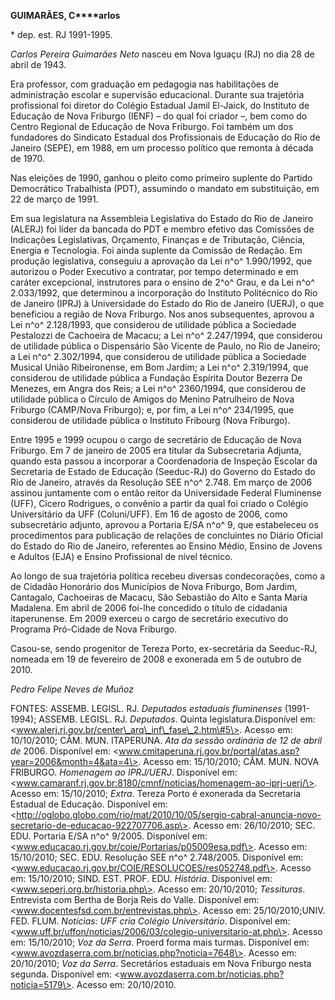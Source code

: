 **GUIMARÃES, C****arlos**

\* dep. est. RJ 1991-1995.

*Carlos Pereira Guimarães Neto* nasceu em Nova Iguaçu (RJ) no dia 28 de
abril de 1943.

Era professor, com graduação em pedagogia nas habilitações de
administração escolar e supervisão educacional. Durante sua trajetória
profissional foi diretor do Colégio Estadual Jamil El-Jaick, do
Instituto de Educação de Nova Friburgo (IENF) – do qual foi criador –,
bem como do Centro Regional de Educação de Nova Friburgo. Foi também um
dos fundadores do Sindicato Estadual dos Profissionais de Educação do
Rio de Janeiro (SEPE), em 1988, em um processo político que remonta à
década de 1970.

Nas eleições de 1990, ganhou o pleito como primeiro suplente do Partido
Democrático Trabalhista (PDT), assumindo o mandato em substituição, em
22 de março de 1991.

Em sua legislatura na Assembleia Legislativa do Estado do Rio de Janeiro
(ALERJ) foi líder da bancada do PDT e membro efetivo das Comissões de
Indicações Legislativas, Orçamento, Finanças e de Tributação, Ciência,
Energia e Tecnologia. Foi ainda suplente da Comissão de Redação. Em
produção legislativa, conseguiu a aprovação da Lei n^o^ 1.990/1992, que
autorizou o Poder Executivo a contratar, por tempo determinado e em
caráter excepcional, instrutores para o ensino de 2^o^ Grau, e da Lei
n^o^ 2.033/1992, que determinou a incorporação do Instituto Politécnico
do Rio de Janeiro (IPRJ) à Universidade do Estado do Rio de Janeiro
(UERJ), o que beneficiou a região de Nova Friburgo. Nos anos
subsequentes, aprovou a Lei n^o^ 2.128/1993, que considerou de utilidade
pública a Sociedade Pestalozzi de Cachoeira de Macacu; a Lei n^o^
2.247/1994, que considerou de utilidade pública o Dispensário São
Vicente de Paulo, no Rio de Janeiro; a Lei n^o^ 2.302/1994, que
considerou de utilidade pública a Sociedade Musical União Ribeironense,
em Bom Jardim; a Lei n^o^ 2.319/1994, que considerou de utilidade
pública a Fundação Espírita Doutor Bezerra De Menezes, em Angra dos
Reis; a Lei n^o^ 2360/1994, que considerou de utilidade pública o
Círculo de Amigos do Menino Patrulheiro de Nova Friburgo (CAMP/Nova
Friburgo); e, por fim, a Lei n^o^ 234/1995, que considerou de utilidade
pública o Instituto Fribourg (Nova Friburgo).

Entre 1995 e 1999 ocupou o cargo de secretário de Educação de Nova
Friburgo. Em 7 de janeiro de 2005 era titular da Subsecretaria Adjunta,
quando esta passou a incorporar a Coordenadoria de Inspeção Escolar da
Secretaria de Estado de Educação (Seeduc-RJ) do Governo do Estado do Rio
de Janeiro, através da Resolução SEE n^o^ 2.748. Em março de 2006
assinou juntamente com o então reitor da Universidade Federal Fluminense
(UFF), Cícero Rodrigues, o convênio a partir da qual foi criado o
Colégio Universitário da UFF (Coluni/UFF). Em 16 de agosto de 2006, como
subsecretário adjunto, aprovou a Portaria E/SA n^o^ 9, que estabeleceu
os procedimentos para publicação de relações de concluintes no Diário
Oficial do Estado do Rio de Janeiro, referentes ao Ensino Médio, Ensino
de Jovens e Adultos (EJA) e Ensino Profissional de nível técnico.

Ao longo de sua trajetória política recebeu diversas condecorações, como
a de Cidadão Honorário dos Municípios de Nova Friburgo, Bom Jardim,
Cantagalo, Cachoeiras de Macacu, São Sebastião do Alto e Santa Maria
Madalena. Em abril de 2006 foi-lhe concedido o título de cidadania
itaperunense. Em 2009 exerceu o cargo de secretário executivo do
Programa Pró-Cidade de Nova Friburgo.

Casou-se, sendo progenitor de Tereza Porto, ex-secretária da Seeduc-RJ,
nomeada em 19 de fevereiro de 2008 e exonerada em 5 de outubro de 2010.

*Pedro Felipe Neves de Muñoz*

FONTES: ASSEMB. LEGISL. RJ. *Deputados estaduais fluminenses*
(1991-1994); ASSEMB. LEGISL. RJ. *Deputados*. Quinta
legislatura.Disponível em:
\<www.alerj.rj.gov.br/center\_arq\_inf\_fase\_2.htm\#5\>. Acesso em:
10/10/2010; CÂM. MUN. ITAPERUNA. *Ata da sessão ordinária de 12 de abril
de* 2006. Disponível em:
\<www.cmitaperuna.rj.gov.br/portal/atas.asp?year=2006&month=4&ata=4\>.
Acesso em: 15/10/2010; CÂM. MUN. NOVA FRIBURGO. *Homenagem ao
IPRJ/UERJ*. Disponível em:
\<www.camaranf.rj.gov.br:8180/cmnf/noticias/homenagem-ao-iprj-uerj/\>.
Acesso em: 15/10/2010; *Extra*. Tereza Porto é exonerada da Secretaria
Estadual de Educação. Disponível em:
\<http://oglobo.globo.com/rio/mat/2010/10/05/sergio-cabral-anuncia-novo-secretario-de-educacao-922707706.asp\>.
Acesso em: 26/10/2010; SEC. EDU. Portaria E/SA n^o^ 9/2005. Disponível
em: \<www.educacao.rj.gov.br/coie/Portarias/p05009esa.pdf\>. Acesso em:
15/10/2010; SEC. EDU. Resolução SEE n^o^ 2.748/2005. Disponível em:
\<www.educacao.rj.gov.br/COIE/RESOLUCOES/res052748.pdf\>. Acesso em:
15/10/2010; SIND. EST. PROF. EDU. *História*. Disponível em:
\<www.seperj.org.br/historia.php\>. Acesso em: 20/10/2010; *Tessituras*.
Entrevista com Bertha de Borja Reis do Valle. Disponível em:
\<www.docentesfsd.com.br/entrevistas.php\>. Acesso em: 25/10/2010;UNIV.
FED. FLUM. *Notícias: UFF cria Colégio Universitário*. Disponível em:
\<www.uff.br/uffon/noticias/2006/03/colegio-universitario-at.php\>.
Acesso em: 15/10/2010; *Voz da Serra*. Proerd forma mais turmas.
Disponível em: \<www.avozdaserra.com.br/noticias.php?noticia=7648\>.
Acesso em: 20/10/2010; *Voz da Serra*. Secretários estaduais em Nova
Friburgo nesta segunda. Disponível em:
\<www.avozdaserra.com.br/noticias.php?noticia=5179\>. Acesso em:
20/10/2010.
